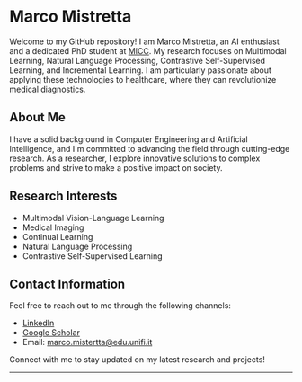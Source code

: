 # Marco Mistretta

Welcome to my GitHub repository! I am Marco Mistretta, an AI enthusiast and a dedicated PhD student at [MICC](https://www.micc.unifi.it/). My research focuses on Multimodal Learning, Natural Language Processing, Contrastive Self-Supervised Learning, and Incremental Learning. I am particularly passionate about applying these technologies to healthcare, where they can revolutionize medical diagnostics.

## About Me

I have a solid background in Computer Engineering and Artificial Intelligence, and I'm committed to advancing the field through cutting-edge research. As a researcher, I explore innovative solutions to complex problems and strive to make a positive impact on society.

## Research Interests

- Multimodal Vision-Language Learning
- Medical Imaging
- Continual Learning
- Natural Language Processing
- Contrastive Self-Supervised Learning

## Contact Information

Feel free to reach out to me through the following channels:

- [LinkedIn](https://www.linkedin.com/in/marco-mistretta-0b02a021a/)
- [Google Scholar](https://scholar.google.com/citations?hl=it&authuser=4&user=KMIb4eAAAAAJ)
- Email: [marco.mistertta@edu.unifi.it](mailto:marco.mistertta@edu.unifi.it)

Connect with me to stay updated on my latest research and projects!

---


